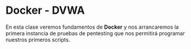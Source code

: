 # Docker - DVWA

En esta clase veremos fundamentos de **Docker** y nos arrancaremos la primera instancia de pruebas de pentesting que nos permitirá programar nuestros primeros scripts.

